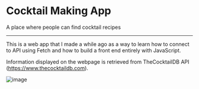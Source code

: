 # Cocktail Making App
A place where people can find cocktail recipes

______________________________________________
This is a web app that I made a while ago as a way to learn how to connect to API using Fetch and how to build a front end entirely with JavaScript. 

Information displayed on the webpage is retrieved from TheCocktailDB API (https://www.thecocktaildb.com).

![image](https://live.staticflickr.com/65535/48776505307_2969610ddf_o.png)

